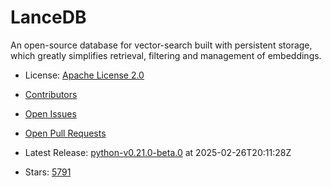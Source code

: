 # LanceDB

An open-source database for vector-search built with persistent storage, which greatly simplifies retrieval, filtering and management of embeddings.
- License: [Apache License 2.0](https://spdx.org/licenses/Apache-2.0.html)

- [Contributors](https://github.com/lancedb/lancedb/graphs/contributors)
- [Open Issues](https://github.com/lancedb/lancedb/issues?q=sort%3Aupdated-desc+is%3Aissue+is%3Aopen)
- [Open Pull Requests](https://github.com/lancedb/lancedb/pulls?q=sort%3Aupdated-desc+is%3Apr+is%3Aopen)
- Latest Release: [python-v0.21.0-beta.0](https://github.com/lancedb/lancedb/releases/tag/python-v0.21.0-beta.0) at 2025-02-26T20:11:28Z

- Stars: [5791](https://github.com/lancedb/lancedb/stargazers)

